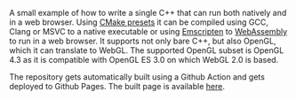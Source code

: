 A small example of how to write a single C++ that can run both natively and in a web browser. Using [CMake presets](https://cmake.org/cmake/help/latest/manual/cmake-presets.7.html) it can be compiled using GCC, Clang or MSVC to a native executable or using [Emscripten](https://emscripten.org/) to [WebAssembly](https://emscripten.org/docs/compiling/WebAssembly.html#webassembly) to run in a web browser. It supports not only bare C++, but also OpenGL, which it can translate to WebGL. The supported OpenGL subset is OpenGL 4.3 as it is compatible with OpenGL ES 3.0 on which WebGL 2.0 is based.

The repository gets automatically built using a Github Action and gets deployed to Github Pages. The built page is available [here](https://janekb04.github.io/emscripten-test/).

